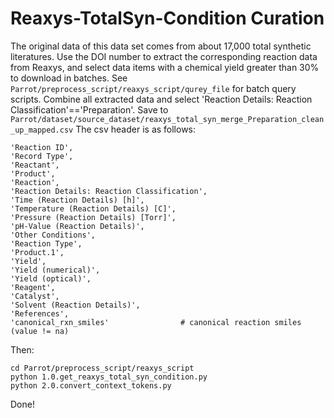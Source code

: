 # Reaxys-TotalSyn-Condition Curation

The original data of this data set comes from about 17,000 total synthetic literatures. Use the DOI number to extract the corresponding reaction data from Reaxys, and select data items with a chemical yield greater than 30% to download in batches. See `Parrot/preprocess_script/reaxys_script/qurey_file` for batch query scripts. Combine all extracted data and select 'Reaction Details: Reaction Classification'=='Preparation'. Save to `Parrot/dataset/source_dataset/reaxys_total_syn_merge_Preparation_clean_up_mapped.csv` The csv header is as follows:
```
'Reaction ID',
'Record Type',
'Reactant',
'Product',
'Reaction',
'Reaction Details: Reaction Classification',
'Time (Reaction Details) [h]',
'Temperature (Reaction Details) [C]',
'Pressure (Reaction Details) [Torr]',
'pH-Value (Reaction Details)',
'Other Conditions',
'Reaction Type',
'Product.1',
'Yield',
'Yield (numerical)',
'Yield (optical)',
'Reagent',
'Catalyst',
'Solvent (Reaction Details)',
'References',
'canonical_rxn_smiles'                # canonical reaction smiles  (value != na)
```

Then:
```
cd Parrot/preprocess_script/reaxys_script
python 1.0.get_reaxys_total_syn_condition.py
python 2.0.convert_context_tokens.py
```
Done!